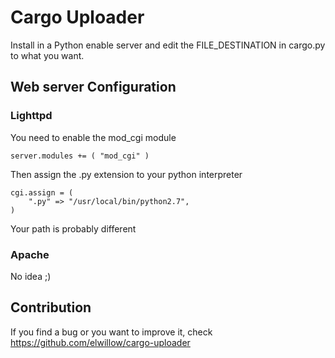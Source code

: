 Cargo Uploader
==============

Install in a Python enable server and edit the FILE_DESTINATION in
cargo.py to what you want.

Web server Configuration
------------------------

### Lighttpd

You need to enable the mod_cgi module

    server.modules += ( "mod_cgi" )

Then assign the .py extension to your python interpreter

    cgi.assign = (
        ".py" => "/usr/local/bin/python2.7",
    )

Your path is probably different

### Apache

No idea ;)

Contribution
------------

If you find a bug or you want to improve it, check https://github.com/elwillow/cargo-uploader
